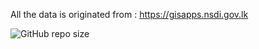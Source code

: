 <!-- @format -->

All the data is originated from : https://gisapps.nsdi.gov.lk

![GitHub repo size](https://img.shields.io/github/repo-size/itscharukadeshan/map_srilanka_data)
